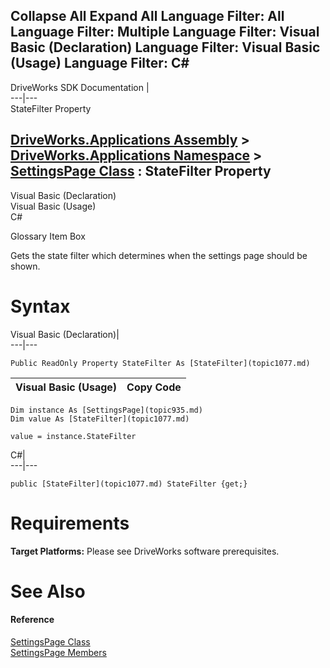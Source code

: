        

 Collapse All Expand All  Language Filter: All  Language Filter: Multiple  Language Filter: Visual Basic (Declaration) Language Filter: Visual Basic (Usage) Language Filter: C#  
---  
DriveWorks SDK Documentation  |   
---|---  
StateFilter Property   
  
[DriveWorks.Applications Assembly](topic13.md) > [DriveWorks.Applications Namespace](topic16.md) > [SettingsPage Class](topic935.md) : StateFilter Property  
---  
  
Visual Basic (Declaration)    
Visual Basic (Usage)    
C# 

Glossary Item Box

Gets the state filter which determines when the settings page should be shown. 

# Syntax

Visual Basic (Declaration)|   
---|---  
      
    
    Public ReadOnly Property StateFilter As [StateFilter](topic1077.md)  
  
Visual Basic (Usage)| Copy Code  
---|---  
      
    
    Dim instance As [SettingsPage](topic935.md)
    Dim value As [StateFilter](topic1077.md)
     
    value = instance.StateFilter  
  
C#|   
---|---  
      
    
    public [StateFilter](topic1077.md) StateFilter {get;}  
  
# Requirements

**Target Platforms:** Please see DriveWorks software prerequisites.

# See Also

#### Reference

[SettingsPage Class](topic935.md)   
[SettingsPage Members](topic936.md)



